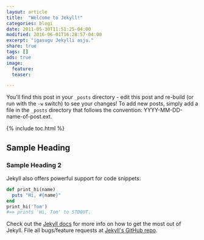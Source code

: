 ```yaml
---
layout: article
title:  "Welcome to Jekyll!"
categories: blogi
date: 2011-05-30T11:51:25-04:00
modified: 2016-06-01T16:28:57-04:00
excerpt: "igasugu Jekylli asju."
share: true
tags: []
ads: true
image:
  feature:
  teaser:

---
```


You'll find this post in your `_posts` directory - edit this post and re-build (or run with the `-w` switch) to see your changes!
To add new posts, simply add a file in the `_posts` directory that follows the convention: YYYY-MM-DD-name-of-post.ext.

{% include toc.html %}

## Sample Heading

### Sample Heading 2

Jekyll also offers powerful support for code snippets:

```ruby
def print_hi(name)
  puts "Hi, #{name}"
end
print_hi('Tom')
#=> prints 'Hi, Tom' to STDOUT.
```

Check out the [Jekyll docs][jekyll] for more info on how to get the most out of Jekyll. File all bugs/feature requests at [Jekyll's GitHub repo][jekyll-gh].

[jekyll-gh]: https://github.com/jekyll/jekyll
[jekyll]:    http://jekyllrb.com
